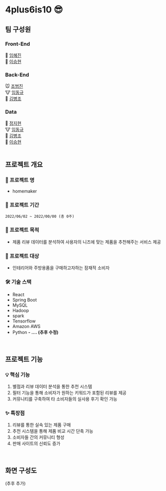 # 4plus6is10 😎

## 팀 구성원
### Front-End
🐻 [임혜진](https://github.com/okcomper)<br>
🐰 [이승현]()<br>
### Back-End
🐭 [조범진](https://github.com/jobumjin)<br>
🐮 [임동규](https://github.com/dongkyuu)<br>
🦁 [김병조](https://github.com/KIMBJ1)<br>

### Data
🐯 [정지현](https://github.com/jjhyunjung)<br>
🐮 [임동규](https://github.com/dongkyuu)<br>
🦁 [김병조](https://github.com/KIMBJ1)<br>
🐰 [이승현](https://github.com/IlearnML)<br>
<br>

## 프로젝트 개요 
###  🎈 프로젝트 명
- homemaker

### 📆 프로젝트 기간 
`2022/06/02 ~ 2022/00/00 (총 0주)`
<br>

### 📄 프로젝트 목적
- 제품 리뷰 데이터를 분석하여 사용자의 니즈에 맞는 제품을 추천해주는 서비스 제공

### 👩 프로젝트 대상
- 인테리어와 주방용품을 구매하고자하는 잠재적 소비자


### 🛠 기술 스택
- React
- Spring Boot
- MySQL
- Hadoop
- spark
- Tensorflow
- Amazon AWS
- Python
**- .... (추후 수정)**
<br>

## 프로젝트 기능
### 💡 핵심 기능
1. 별점과 리뷰 데이터 분석을 통한 추천 시스템
2. 필터 기능을 통해 소비자가 원하는 키워드가 포함된 리뷰를 제공
3. 커뮤니티를 구축하여 타 소비자들의 실사용 후기 확인 가능

### ✨ 특장점
1. 리뷰를 통한 실속 있는 제품 구매
2. 추천 시스템을 통해 제품 비교 시간 단축 가능
3. 소비자들 간의 커뮤니티 형성
4. 판매 사이트의 신뢰도 증가

<br>

## 화면 구성도
(추후 추가)

